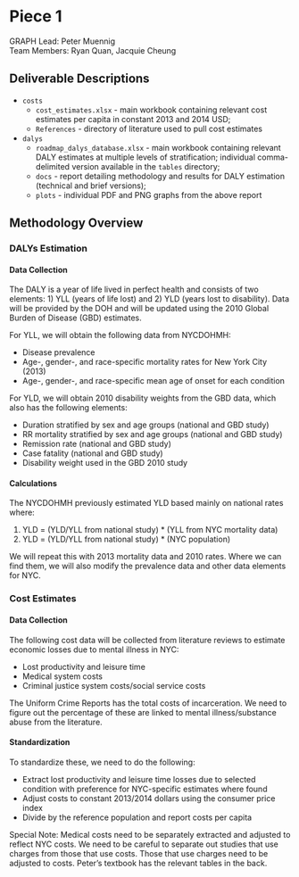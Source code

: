 # Piece 1

GRAPH Lead: Peter Muennig  
Team Members: Ryan Quan, Jacquie Cheung

## Deliverable Descriptions

* `costs`
    - `cost_estimates.xlsx` - main workbook containing relevant cost estimates per capita in constant 2013 and 2014 USD;
    - `References` - directory of literature used to pull cost estimates
* `dalys`
    - `roadmap_dalys_database.xlsx` - main workbook containing relevant DALY estimates at multiple levels of stratification; individual comma-delimited version available in the `tables` directory;
    - `docs` - report detailing methodology and results for DALY estimation (technical and brief versions);
    - `plots` - individual PDF and PNG graphs from the above report

## Methodology Overview

### DALYs Estimation

#### Data Collection

The DALY is a year of life lived in perfect health and consists of two elements: 1) YLL (years of life lost) and 2) YLD (years lost to disability). Data will be provided by the DOH and will be updated using the 2010 Global Burden of Disease (GBD) estimates.

For YLL, we will obtain the following data from NYCDOHMH:
* Disease prevalence
* Age-, gender-, and race-specific mortality rates for New York City (2013)
* Age-, gender-, and race-specific mean age of onset for each condition

For YLD, we will obtain 2010 disability weights from the GBD data, which also has the following elements:
* Duration stratified by sex and age groups (national and GBD study)
* RR mortality stratified by sex and age groups (national and GBD study)
* Remission rate (national and GBD study)
* Case fatality (national and GBD study)
* Disability weight used in the GBD 2010 study

#### Calculations

The NYCDOHMH previously estimated YLD based mainly on national rates where:

1. YLD = (YLD/YLL from national study) * (YLL from NYC mortality data)
2. YLD = (YLD/YLL from national study) * (NYC population)

We will repeat this with 2013 mortality data and 2010 rates. Where we can find them, we will also modify the prevalence data and other data elements for NYC.

### Cost Estimates

#### Data Collection

The following cost data will be collected from literature reviews to estimate economic losses due to mental illness in NYC:

* Lost productivity and leisure time
* Medical system costs
* Criminal justice system costs/social service costs

The Uniform Crime Reports has the total costs of incarceration. We need to figure out the percentage of these are linked to mental illness/substance abuse from the literature.

#### Standardization

To standardize these, we need to do the following:

* Extract lost productivity and leisure time losses due to selected condition with preference for NYC-specific estimates where found
* Adjust costs to constant 2013/2014 dollars using the consumer price index
* Divide by the reference population and report costs per capita

Special Note: Medical costs need to be separately extracted and adjusted to reflect NYC costs. We need to be careful to separate out studies that use charges from those that use costs. Those that use charges need to be adjusted to costs. Peter’s textbook has the relevant tables in the back.


